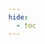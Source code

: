 ```yaml
---
hide:
  - toc
---
```


<div style="width:700px; height:700px;" id="tree"></div>

<script>
  document.onreadystatechange = function () {
     if (document.readyState == "complete") {
     	  let family = new FamilyTree(document.getElementById("tree"), {
            nodeBinding: {field_0: "name",field_1: "title",field_2: "house",img_0: "photo" },
            siblingSpread: 150,
            template: "john",
            editForm: {
            photoBinding: "photo",
            buttons: null
            },
            filterBy: {
	            gender: {},
	            house: {} ,
	            status: {
		            Deceased: { checked:false }
	            }
            },
            nodes:  [{"id":1,"photo":"../images/Eilwen ferch Ealdred.jpg","name":"Eilwen ferch Ealdred","pids":[7],"gender":"female","house":"House Llyrith","status":"Alive"},{"id":2,"photo":"../images/Eira ferch Gwyn.jpg","name":"Eira ferch Gwyn","pids":[11],"gender":"female","house":"House Snowridge","status":"Alive"},{"id":3,"photo":"../images/Seren ferch Arianwen.jpg","name":"Seren ferch Arianwen","pids":[],"gender":"female","mid":15,"fid":14,"house":"House Dolforwyn","status":"Alive"},{"id":4,"photo":"../images/Maelona ferch Eilwen.jpg","name":"Maelona ferch Eilwen","pids":[],"gender":"female","mid":1,"fid":7,"house":"House Dolforwyn","status":"Alive"},{"id":5,"photo":"../images/Madoc ap Gwilym.jpg","name":"Madoc ap Gwilym","pids":[],"gender":"male","mid":1,"fid":7,"house":"House Dolforwyn","status":"Alive"},{"id":6,"photo":"../images/Llywelyn ap Emrys.jpg","name":"Llywelyn ap Emrys","pids":[],"gender":"female","mid":2,"fid":11,"house":"House Dolforwyn","status":"Alive"},{"id":7,"photo":"../images/Gwilym ap Cynric.jpg","name":"Gwilym ap Cynric","pids":[1],"gender":"male","mid":13,"fid":8,"house":"House Dolforwyn","status":"Alive"},{"id":8,"photo":"../images/Cynric ap Gwilym.jpg","name":"Cynric ap Gwilym","pids":[13],"gender":"male","house":"House Dolforwyn","status":"Deceased"},{"id":9,"photo":"../images/Gwenhwyfar ferch Eira.jpg","name":"Gwenhwyfar ferch Eira","pids":[],"gender":"female","mid":2,"fid":11,"house":"House Dolforwyn","status":"Alive"},{"id":10,"photo":"../images/Geraint ap Gwilym.jpg","name":"Geraint ap Gwilym","pids":[],"gender":"male","mid":1,"fid":7,"house":"House Dolforwyn","status":"Alive"},{"id":11,"photo":"../images/Emrys ap Bran.jpg","name":"Emrys ap Bran","pids":[2],"gender":"male","mid":15,"fid":14,"house":"House Dolforwyn","status":"Alive"},{"id":12,"photo":"../images/Elowen ferch Branwen.jpg","name":"Elowen ferch Branwen","pids":[],"gender":"female","mid":13,"fid":8,"house":"House Dolforwyn","status":"Deceased"},{"id":13,"photo":"../images/Branwen of Boudica.jpg","name":"Branwen of Boudica","pids":[8],"gender":"female","house":"House Dolforwyn","status":"Alive"},{"id":14,"photo":"../images/Bran ap Cynric.jpg","name":"Bran ap Cynric","pids":[15],"gender":"male","mid":13,"fid":8,"house":"House Dolforwyn","status":"Alive"},{"id":15,"photo":"../images/Arianwen ferch Cerdic.jpg","name":"Arianwen ferch Cerdic","pids":[14],"gender":"female","house":"House Daelwood","status":"Alive"}]
		})
	}
}
</script>
